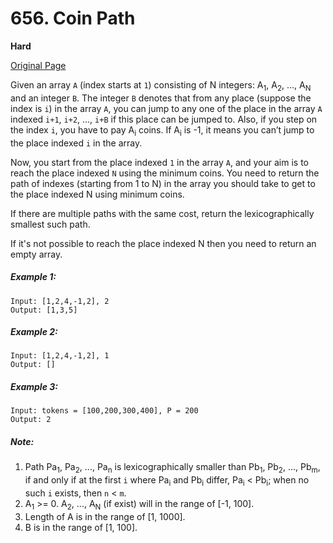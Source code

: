 # 656. Coin Path

**Hard**

[Original Page](https://leetcode.com/problems/coin-path/)

Given an array `A` (index starts at `1`) consisting of N integers: A<sub>1</sub>, A<sub>2</sub>, ..., A<sub>N</sub> and an integer `B`. The integer `B` denotes that from any place (suppose the index is `i`) in the array `A`, you can jump to any one of the place in the array `A` indexed `i+1`, `i+2`, …, `i+B` if this place can be jumped to. Also, if you step on the index `i`, you have to pay A<sub>i</sub> coins. If A<sub>i</sub> is -1, it means you can’t jump to the place indexed `i` in the array.

Now, you start from the place indexed `1` in the array `A`, and your aim is to reach the place indexed `N` using the minimum coins. You need to return the path of indexes (starting from 1 to N) in the array you should take to get to the place indexed N using minimum coins.

If there are multiple paths with the same cost, return the lexicographically smallest such path.

If it's not possible to reach the place indexed N then you need to return an empty array.

##### Example 1:
```
Input: [1,2,4,-1,2], 2
Output: [1,3,5]
```

##### Example 2:
```
Input: [1,2,4,-1,2], 1
Output: []
```

##### Example 3:
```
Input: tokens = [100,200,300,400], P = 200
Output: 2
```

##### Note:
1. Path Pa<sub>1</sub>, Pa<sub>2</sub>, ..., Pa<sub>n</sub> is lexicographically smaller than Pb<sub>1</sub>, Pb<sub>2</sub>, ..., Pb<sub>m</sub>, if and only if at the first `i` where Pa<sub>i</sub> and Pb<sub>i</sub> differ, Pa<sub>i</sub> < Pb<sub>i</sub>; when no such `i` exists, then `n` < `m`.
2. A<sub>1</sub> >= 0. A<sub>2</sub>, ..., A<sub>N</sub> (if exist) will in the range of [-1, 100].
3. Length of A is in the range of [1, 1000].
4. B is in the range of [1, 100].
